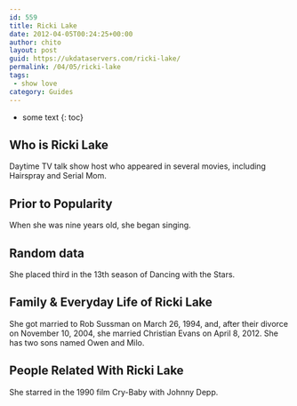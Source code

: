 ```yaml
---
id: 559
title: Ricki Lake
date: 2012-04-05T00:24:25+00:00
author: chito
layout: post
guid: https://ukdataservers.com/ricki-lake/
permalink: /04/05/ricki-lake
tags:
 - show love
category: Guides
---
```


* some text
{: toc}
          
          
## Who is  Ricki Lake
                  
                  
                  
Daytime TV talk show host who appeared in several movies, including Hairspray and Serial Mom. 
                  
                
                
                
## Prior to Popularity 
                  
                  
                  
When she was nine years old, she began singing. 
                  
                
                
                
## Random data 
                  
                  
                  
She placed third in the 13th season of Dancing with the Stars. 
                  
                
                
                
## Family & Everyday Life of Ricki Lake
                  
                  
                  
She got married to Rob Sussman on March 26, 1994, and, after their divorce on November 10, 2004, she married Christian Evans on April 8, 2012. She has two sons named Owen and Milo. 
                  
                
                
                
## People Related With  Ricki Lake
                  
                  
                  
She starred in the 1990 film Cry-Baby with Johnny Depp. 
                  
                
              
            
          
          
          
    
    
  
